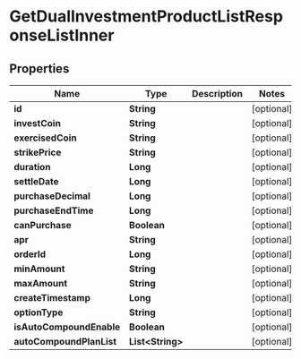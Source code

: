 

# GetDualInvestmentProductListResponseListInner


## Properties

| Name | Type | Description | Notes |
|------------ | ------------- | ------------- | -------------|
|**id** | **String** |  |  [optional] |
|**investCoin** | **String** |  |  [optional] |
|**exercisedCoin** | **String** |  |  [optional] |
|**strikePrice** | **String** |  |  [optional] |
|**duration** | **Long** |  |  [optional] |
|**settleDate** | **Long** |  |  [optional] |
|**purchaseDecimal** | **Long** |  |  [optional] |
|**purchaseEndTime** | **Long** |  |  [optional] |
|**canPurchase** | **Boolean** |  |  [optional] |
|**apr** | **String** |  |  [optional] |
|**orderId** | **Long** |  |  [optional] |
|**minAmount** | **String** |  |  [optional] |
|**maxAmount** | **String** |  |  [optional] |
|**createTimestamp** | **Long** |  |  [optional] |
|**optionType** | **String** |  |  [optional] |
|**isAutoCompoundEnable** | **Boolean** |  |  [optional] |
|**autoCompoundPlanList** | **List&lt;String&gt;** |  |  [optional] |



